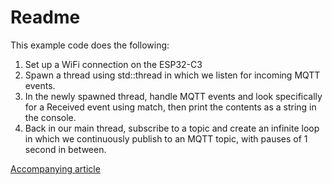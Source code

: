 # Readme

This example code does the following:

1. Set up a WiFi connection on the ESP32-C3
2. Spawn a thread using std::thread in which we listen for incoming MQTT events.
3. In the newly spawned thread, handle MQTT events and look specifically for a Received event using match, then print the contents as a string in the console.
4. Back in our main thread, subscribe to a topic and create an infinite loop in which we continuously publish to an MQTT topic, with pauses of 1 second in between.


[Accompanying article](https://mfiumara.medium.com/rust-for-iot-is-it-time-67b14ab34b8)

